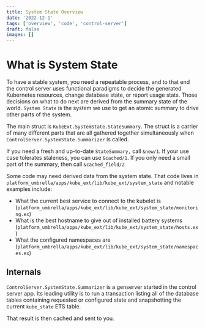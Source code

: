```yaml
---
title: System State Overview
date: '2022-12-1'
tags: ['overview', 'code', 'control-server']
draft: false
images: []
---
```


# What is System State

To have a stable system, you need a repeatable process, and to that end the
control server uses functional paradigms to decide the generated Kubernetes
resources, change database state, or report usage stats. Those decisions on what
to do next are derived from the summary state of the world. `System State` is
the system we use to get an atomic summary to drive other parts of the system.

The main struct is `KubeExt.SystemState.StateSummary`. The struct is a carrier
of many different parts that are all gathered together simultaneously when
`ControlServer.SystemState.Summarizer` is called.

If you need a fresh and up-to-date `StateSummary,` call `&new/1`. If your use
case tolerates staleness, you can use `&cached/1`. If you only need a small part
of the summary, then call `&cached_field/2`

Some code may need derived data from the system state. That code lives in
`platform_umbrella/apps/kube_ext/lib/kube_ext/system_state` and notable examples
include:

- What the current best service to connect to the kubelet is
  (`platform_umbrella/apps/kube_ext/lib/kube_ext/system_state/monitoring.ex`)
- What is the best hostname to give out of installed battery systems
  (`platform_umbrella/apps/kube_ext/lib/kube_ext/system_state/hosts.ex`)
- What the configured namespaces are
  (`platform_umbrella/apps/kube_ext/lib/kube_ext/system_state/namespaces.ex`)

## Internals

`ControlServer.SystemState.Summarizer` is a genserver started in the control
server app. Its leading utility is to run a transaction listing all of the
database tables containing requested or configured state and snapshotting the
current `kube_state` ETS table.

That result is then cached and sent to you.
